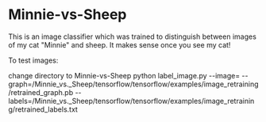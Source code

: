 # Minnie-vs-Sheep
This is an image classifier which was trained to distinguish between images of my cat "Minnie" and sheep. It makes sense once you see my cat!

To test images:

change directory to Minnie-vs-Sheep
python label_image.py --image= <path> --graph=/Minnie_vs._Sheep/tensorflow/tensorflow/examples/image_retraining/retrained_graph.pb --labels=/Minnie_vs._Sheep/tensorflow/tensorflow/examples/image_retraining/retrained_labels.txt
